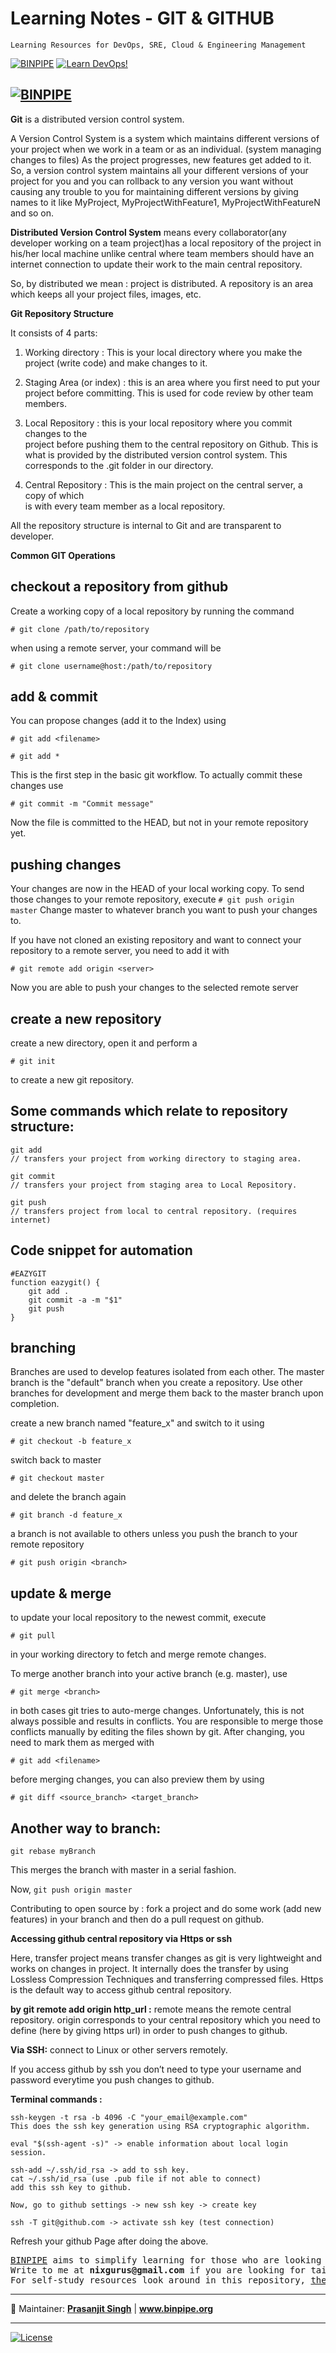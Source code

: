 # Learning Notes - GIT & GITHUB

`Learning Resources for DevOps, SRE, Cloud & Engineering Management`

[![BINPIPE](https://img.shields.io/badge/BINPIPE-YouTube-red)](https://www.youtube.com/channel/UCPTgt4Wo0MAnuzNEEZlk90A)
[![Learn DevOps!](https://img.shields.io/badge/BINPIPE-Learn--DevOps-orange)](https://github.com/BINPIPE/resources/blob/master/devops-lesson-plans.md)

## [![BINPIPE](https://img.shields.io/badge/Live--Classroom-blue)](https://forms.gle/tDJxDyj2nJyfsgsk7)

**Git** is a distributed version control system.

A Version Control System is a system which maintains different versions of your project when we work in a team or as an individual. (system managing changes to files) As the project progresses, new features get added to it. So, a version control system maintains all your different versions of your project for you and you can rollback to any version you want without causing any trouble to you for maintaining different versions by giving names to it like MyProject, MyProjectWithFeature1, MyProjectWithFeatureN and so on.

**Distributed Version Control System** means every collaborator(any developer working on a team project)has a local repository of the project in his/her local machine unlike central where team members should have an internet connection to update their work to the main central repository.

So, by distributed we mean : project is distributed. A repository is an area which keeps all your project files, images, etc.

**Git Repository Structure**

It consists of 4 parts:

1.  Working directory : This is your local directory where you make the project (write code) and make changes to it.

2.  Staging Area (or index) : this is an area where you first need to put your project before committing. This is used for code review by other team members.

3.  Local Repository : this is your local repository where you commit changes to the  
    project before pushing them to the central repository on Github. This is what is provided by the distributed version control system. This corresponds to the .git folder in our directory.

4.  Central Repository : This is the main project on the central server, a copy of which  
    is with every team member as a local repository.

All the repository structure is internal to Git and are transparent to developer.

**Common GIT Operations**

## **checkout a repository from github**

Create a working copy of a local repository by running the command  

`# git clone /path/to/repository`  

when using a remote server, your command will be  

`# git clone username@host:/path/to/repository`

## **add & commit**

You can propose changes (add it to the Index) using  

`# git add <filename>`  

`# git add *`  

This is the first step in the basic git workflow. To actually commit these changes use  

`# git commit -m "Commit message"`  

Now the file is committed to the HEAD, but not in your remote repository yet.

## **pushing changes**

Your changes are now in the HEAD of your local working copy. To send those changes to your remote repository, execute
`# git push origin master`
Change master to whatever branch you want to push your changes to.

If you have not cloned an existing repository and want to connect your repository to a remote server, you need to add it with  

`# git remote add origin <server>`  

Now you are able to push your changes to the selected remote server

## **create a new repository**

create a new directory, open it and perform a  

`# git init`  

to create a new git repository.

## **Some commands which relate to repository structure:**

    git add
    // transfers your project from working directory to staging area.

    git commit
    // transfers your project from staging area to Local Repository.

    git push
    // transfers project from local to central repository. (requires internet)

## **Code snippet for automation**

    #EAZYGIT
    function eazygit() {
        git add .
        git commit -a -m "$1"
        git push
    }

## **branching**

Branches are used to develop features isolated from each other.
The master branch is the "default" branch when you create a repository.
Use other branches for development and merge them back to the master branch upon completion.

create a new branch named "feature_x" and switch to it using  

`# git checkout -b feature_x`  

switch back to master  

`# git checkout master`  

and delete the branch again  

`# git branch -d feature_x`  

a branch is not available to others unless you push the branch to your remote repository  

`# git push origin <branch>`  



## **update & merge**

to update your local repository to the newest commit, execute  

`# git pull`  

in your working directory to fetch and merge remote changes.  

To merge another branch into your active branch (e.g. master), use  

`# git merge <branch>`  

in both cases git tries to auto-merge changes. Unfortunately, this is not always possible and results in conflicts. You are responsible to merge those conflicts manually by editing the files shown by git. After changing, you need to mark them as merged with  

`# git add <filename>`  

before merging changes, you can also preview them by using  

`# git diff <source_branch> <target_branch>`  


## **Another way to branch:**

`git rebase myBranch`  


This merges the branch with master in a serial fashion.

Now,
`git push origin master`  


Contributing to open source by : fork a project and do some work (add new features) in your branch and then do a pull request on github.

**Accessing github central repository via Https or ssh**

Here, transfer project means transfer changes as git is very lightweight and works on changes in project. It internally does the transfer by using Lossless Compression Techniques and transferring compressed files. Https is the default way to access github central repository.

**by git remote add origin http_url :**
remote means the remote central repository.
origin corresponds to your central repository
which you need to define (here by giving https 
url) in order to push changes to github.

**Via SSH:** connect to Linux or other servers remotely.

If you access github by ssh you don’t need to type your username and password everytime you push changes to github.

**Terminal commands :**

    ssh-keygen -t rsa -b 4096 -C "your_email@example.com"
    This does the ssh key generation using RSA cryptographic algorithm.

    eval "$(ssh-agent -s)" -> enable information about local login session.

    ssh-add ~/.ssh/id_rsa -> add to ssh key.
    cat ~/.ssh/id_rsa (use .pub file if not able to connect)
    add this ssh key to github.  

    Now, go to github settings -> new ssh key -> create key

    ssh -T git@github.com -> activate ssh key (test connection)

Refresh your github Page after doing the above.

<pre>
<a href="https://www.binpipe.org">BINPIPE</a> aims to simplify learning for those who are looking to make a foothold in the industry. 
Write to me at <b>nixgurus@gmail.com</b> if you are looking for tailor-made training sessions. 
For self-study resources look around in this repository, <a href="https://www.binpipe.org/">the Binpipe Blog</a> and <a href="https://www.youtube.com/channel/UCPTgt4Wo0MAnuzNEEZlk90A">Youtube Channel</a>.
</pre>

* * *

:ledger: Maintainer: **[Prasanjit Singh](https://www.linkedin.com/in/prasanjit-singh)** \| **www.binpipe.org**

* * *

[![License](https://img.shields.io/badge/License-Apache%202.0-blue.svg)](https://opensource.org/licenses/Apache-2.0)
